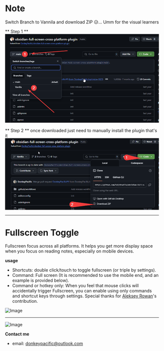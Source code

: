 # Note
Switch Branch to Vannila and download ZIP 😥... Umm for the visual learners 

** Step 1 **
![alt text](assects/howto.png)

** Step 2 ** once downloaded just need to manually install the plugin that's it
![alt text](assects/Download.png)

----

# Fullscreen Toggle

Fullscreen focus across all platforms. It helps you get more display space when you focus on reading notes, especially on mobile devices.

**usage**

- Shortcuts: double click/touch to toggle fullscreen (or triple by settings).
- Command: Full screen (It is recommended to use the mobile end, and an example is provided below).
- Command or hotkey only:  When you feel that mouse clicks will accidentally trigger Fullscreen, you can enable using only commands and shortcut keys through settings. Special thanks for [Aleksey Rowan](https://github.com/aleksey-rowan)'s contribution.

![Image](./slide.png)
***
![Image](./command.png)

**Contact me**

- email: donkeypacific@outlook.com

